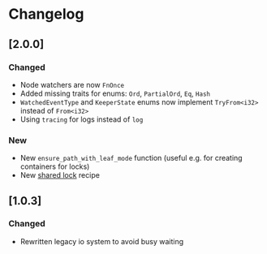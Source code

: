 # Changelog

## [2.0.0]

### Changed

- Node watchers are now `FnOnce`
- Added missing traits for enums: `Ord`, `PartialOrd`, `Eq`, `Hash`
- `WatchedEventType` and `KeeperState` enums now implement `TryFrom<i32>` instead of `From<i32>`
- Using `tracing` for logs instead of `log`

### New

- New `ensure_path_with_leaf_mode` function (useful e.g. for creating containers for locks)
- New [shared lock](https://curator.apache.org/curator-recipes/shared-lock.html) recipe

## [1.0.3]

### Changed

- Rewritten legacy io system to avoid busy waiting

